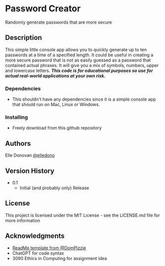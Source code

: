 ﻿# Password Creator
Randomly generate passwords that are more secure

## Description

This simple little console app allows you to quickly generate up to ten passwords at a time
of a specified length. It could be useful in creating a more secure password that is not 
as easily guessed as a password that contained actual phrases. It will give you a mix of
symbols, numbers, upper and lowercase letters.
***This code is for educational purposes so use for actual real-world applications at your own risk.***

### Dependencies

* This shouldn't have any dependencies since it is a simple console app that should run on Mac, Linux or Windows.

### Installing

* Freely download from this github repository

## Authors

Elle Donovan
[@elledono](https://github.com/elledono)

## Version History

* 0.1
    * Initial (and probably only) Release

## License

This project is licensed under the MIT License - see the LICENSE.md file for more information

## Acknowledgments

* [ReadMe template from @DomPizzie](https://gist.github.com/DomPizzie/7a5ff55ffa9081f2de27c315f5018afc)
* ChatGPT for code syntax
* 3090 Ethics in Computing for assignment idea